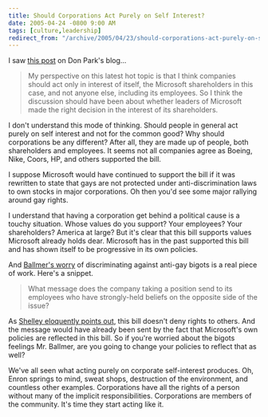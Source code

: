 ```yaml
---
title: Should Corporations Act Purely on Self Interest?
date: 2005-04-24 -0800 9:00 AM
tags: [culture,leadership]
redirect_from: "/archive/2005/04/23/should-corporations-act-purely-on-self-interest.aspx/"
---
```


I saw [this post](http://www.docuverse.com/blog/donpark/EntryViewPage.aspx?guid=d9fa4326-6ba0-4871-bac0-b3184643f665)
on Don Park's blog...

> My perspective on this latest hot topic is that I think companies
> should act only in interest of itself, the Microsoft shareholders in
> this case, and not anyone else, including its employees. So I think
> the discussion should have been about whether leaders of Microsoft
> made the right decision in the interest of its shareholders.

I don't understand this mode of thinking. Should people in general act
purely on self interest and not for the common good? Why should
corporations be any different? After all, they are made up of people,
both shareholders and employees. It seems not all companies agree as
Boeing, Nike, Coors, HP, and others supported the bill.

I suppose Microsoft would have continued to support the bill if it was
rewritten to state that gays are not protected under anti-discrimination
laws to own stocks in major corporations. Oh then you'd see some major
rallying around gay rights.

I understand that having a corporation get behind a political cause is a
touchy situation. Whose values do you support? Your employees? Your
shareholders? America at large? But it's clear that this bill supports
values Microsoft already holds dear. Microsoft has in the past supported
this bill and has shown itself to be progressive in its own policies.

And [Ballmer's worry](http://radio.weblogs.com/0001011/stories/2005/04/23/steveBallmersEmailAboutAntidiscriminationBill.html)
of discriminating against anti-gay bigots is a real piece of work.
Here's a snippet.

> What message does the company taking a position send to its employees
> who have strongly-held beliefs on the opposite side of the issue?

As [Shelley eloquently points out](http://weblog.burningbird.net/archives/2005/04/24/gay-rights-and-blue-screen-of-death/),
this bill doesn't deny rights to others. And the message would have
already been sent by the fact that Microsoft's own policies are
reflected in this bill. So if you're worried about the bigots feelings
Mr. Ballmer, are you going to change your policies to reflect that as
well?

We've all seen what acting purely on corporate self-interest produces.
Oh, Enron springs to mind, sweat shops, destruction of the environment,
and countless other examples. Corporations have all the rights of a
person without many of the implicit responsibilities. Corporations are
members of the community. It's time they start acting like it.
